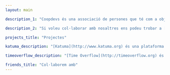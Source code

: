 ```yaml
---
layout: main 

description_1: "Coopdevs és una associació de persones que té com a objectiu **impulsar solucions tecnològiques per fomentar i promoure l’economia social**. Tots els projectes en què participem són de codi obert i llicència lliure."

description_2: "Si voleu col·laborar amb nosaltres ens podeu trobar a [community.coopdevs.org](http://community.coopdevs.org) i a [github.com/coopdevs](https://github.com/coopdevs). També ens podeu escriure a <u>info@coopdevs.org</u> o visitar-nos a l'[Espai 30](http://www.espai30lasagrera.cat/) de la Sagrera."

projects_title: "Projectes"

katuma_description: "[Katuma](http://www.katuma.org) és una plataforma cooperativa que facilita la creació i gestió de grups de consum. Es tracta d'una alternativa més justa i sostenible que l'oferida per les grans distribuïdores i els intermediaris comercials."

timeoverflow_description: "[Time Overflow](http://timeoverflow.org) és una plataforma de gestió de Bancs de Temps, un sistema d'oferta de serveis a canvi de temps. La plataforma facilita les tasques de gestió i intercanvi de serveis entre els membres d'un banc."

friends_title: "Col·laborem amb"
---
```

